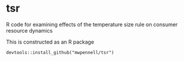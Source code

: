 # tsr
R code for examining effects of the temperature size rule on consumer
resource dynamics

This is constructed as an R package
```
devtools::install_github("mwpennell/tsr")
```

